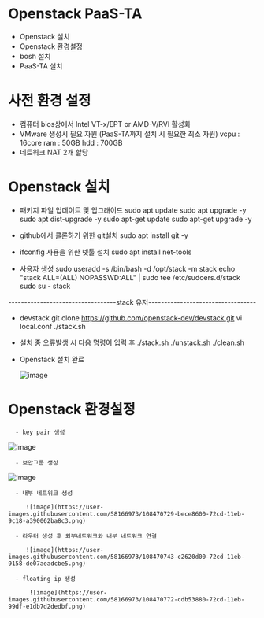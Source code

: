 # Openstack PaaS-TA 
   - Openstack 설치
   - Openstack 환경설정
   - bosh 설치
   - PaaS-TA 설치
   
# 사전 환경 설정
   - 컴퓨터 bios상에서 Intel VT-x/EPT or AMD-V/RVI 활성화
   - VMware 생성시 필요 자원 (PaaS-TA까지 설치 시 필요한 최소 자원)
      vcpu : 16core
      ram : 50GB
      hdd : 700GB
   -  네트워크 NAT 2개 할당

# Openstack 설치
   - 패키지 파일 업데이트 및 업그래이드
      sudo apt update
      sudo apt upgrade -y
      sudo apt dist-upgrade -y
      sudo apt-get update
      sudo apt-get upgrade -y

  - github에서 클론하기 위한 git설치
      sudo apt install git -y

  - ifconfig 사용을 위한 넷툴 설치
      sudo apt install net-tools

  - 사용자 생성
      sudo useradd -s /bin/bash -d /opt/stack -m stack
      echo "stack ALL=(ALL) NOPASSWD:ALL" | sudo tee /etc/sudoers.d/stack
      sudo su - stack

----------------------------------stack 유저----------------------------------
  - devstack 
    git clone https://github.com/openstack-dev/devstack.git
    vi local.conf
    ./stack.sh
  
  - 설치 중 오류발생 시 다음 명령어 입력 후 ./stack.sh
    ./unstack.sh
    ./clean.sh
  
  - Openstack 설치 완료
  
      ![image](https://user-images.githubusercontent.com/58166973/108470675-ad857980-72cd-11eb-8fc9-6c0f0aac29d8.png)
      
   # Openstack 환경설정
      - key pair 생성

  ![image](https://user-images.githubusercontent.com/58166973/108473515-7913bc80-72d1-11eb-84d1-409d367e9c8f.png)
         
      - 보안그룹 생성

   ![image](https://user-images.githubusercontent.com/58166973/108470720-bb3aff00-72cd-11eb-87a6-00ed41098ccf.png)
         
      - 내부 네트워크 생성

         ![image](https://user-images.githubusercontent.com/58166973/108470729-bece8600-72cd-11eb-9c18-a390062ba8c3.png)
         
      - 라우터 생성 후 외부네트워크와 내부 네트워크 연결
      
         ![image](https://user-images.githubusercontent.com/58166973/108470743-c2620d00-72cd-11eb-9158-de07aeadcbe5.png)
       
      - floating ip 생성
      
          ![image](https://user-images.githubusercontent.com/58166973/108470772-cdb53880-72cd-11eb-99df-e1db7d2dedbf.png)
   



















